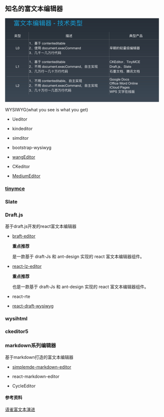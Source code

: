 ## 知名的富文本编辑器

![富文本开发类型](../images/richText.jpg)

  WYSIWYG(what you see is what you get)

* Ueditor

* kindeditor

* simditor

* bootstrap-wysiwyg

* [wangEditor](http://wangEditor.github.io/)

* CKeditor

* [MediumEditor](https://yabwe.github.io/medium-editor/)

### [tinymce](https://github.com/tinymce/tinymce)

### Slate

### Draft.js

基于draft.js开发的react富文本编辑器

* [braft-editor](https://braft.margox.cn/)    

  **重点推荐**

  是一款基于 draft-Js 和 ant-design 实现的 react 富文本编辑器组件。

* [react-lz-editor](https://github.com/leejaen/react-lz-editor)   

  **重点推荐**

  也是一款基于 draft-Js 和 ant-design 实现的 react 富文本编辑器组件。

* react-rte

* [react-draft-wysiwyg](https://jpuri.github.io/react-draft-wysiwyg)

### wysihtml

### ckeditor5

### markdown系列编辑器

基于markdown打造的富文本编辑器

* [simplemde-markdown-editor](https://simplemde.com/)

* react-markdown-editor

* CycleEditor


#### 参考资料

[语雀富文本演进](https://myslide.cn/slides/21863)
